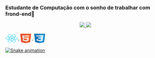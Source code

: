 

<h3>Estudante de Computação com o sonho de trabalhar com frond-end🙏</h3>

<div align="center">
  <a href="https://github.com/Ovictorhugol">
  <img height="180em" src="https://github-readme-stats.vercel.app/api?username=Ovictorhugol&show_icons=true&theme=dracula&include_all_commits=true&count_private=true"/>
  <img height="180em" src="https://github-readme-stats.vercel.app/api/top-langs/?username=Ovictorhugol&layout=compact&langs_count=7&theme=dracula"/>
</div>

<div style="display: inline_block"><br>
  <img align="center" alt="Rafa-React" height="30" width="40" src="https://raw.githubusercontent.com/devicons/devicon/master/icons/react/react-original.svg">
  <img align="center" alt="Rafa-HTML" height="30" width="40" src="https://raw.githubusercontent.com/devicons/devicon/master/icons/html5/html5-original.svg">
  <img align="center" alt="Rafa-CSS" height="30" width="40" src="https://raw.githubusercontent.com/devicons/devicon/master/icons/css3/css3-original.svg">
  </div>
  
  ![Snake animation](https://github.com/Ovictorhugol/Ovictorhugol/blob/output/github-contribution-grid-snake.svg)
